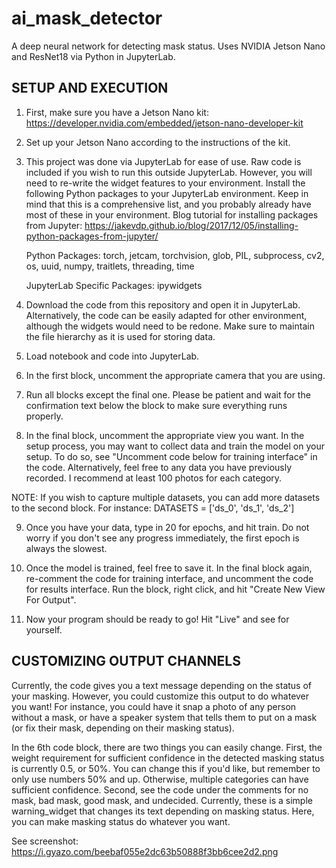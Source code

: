 # ai_mask_detector
A deep neural network for detecting mask status. Uses NVIDIA Jetson Nano and ResNet18 via Python in JupyterLab. 

## SETUP AND EXECUTION
1. First, make sure you have a Jetson Nano kit: https://developer.nvidia.com/embedded/jetson-nano-developer-kit

2. Set up your Jetson Nano according to the instructions of the kit.

3. This project was done via JupyterLab for ease of use. Raw code is included if you wish to run this outside JupyterLab. However, you will need to re-write the widget features to your environment. Install the following Python packages to your JupyterLab environment. Keep in mind that this is a comprehensive list, and you probably already have most of these in your environment. Blog tutorial for installing packages from Jupyter: https://jakevdp.github.io/blog/2017/12/05/installing-python-packages-from-jupyter/

	Python Packages:
		torch, 
		jetcam, 
		torchvision, 
		glob, 
		PIL, 
		subprocess, 
		cv2, 
		os, 
		uuid, 
		numpy, 
		traitlets, 
		threading, 
		time

	JupyterLab Specific Packages:
		ipywidgets

4. Download the code from this repository and open it in JupyterLab. Alternatively, the code can be easily adapted for other environment, although the widgets would need to be redone. Make sure to maintain the file hierarchy as it is used for storing data.

5. Load notebook and code into JupyterLab.

6. In the first block, uncomment the appropriate camera that you are using. 

7. Run all blocks except the final one. Please be patient and wait for the confirmation text below the block to make sure everything runs properly.

8. In the final block, uncomment the appropriate view you want. In the setup process, you may want to collect data and train the model on your setup. To do so, see "Uncomment code below for training interface" in the code. Alternatively, feel free to any data you have previously recorded. I recommend at least 100 photos for each category.

NOTE: If you wish to capture multiple datasets, you can add more datasets to the second block. For instance: DATASETS = ['ds_0', 'ds_1', 'ds_2'] 

9. Once you have your data, type in 20 for epochs, and hit train. Do not worry if you don't see any progress immediately, the first epoch is always the slowest.

10. Once the model is trained, feel free to save it. In the final block again, re-comment the code for training interface, and uncomment the code for results interface. Run the block, right click, and hit "Create New View For Output".

11. Now your program should be ready to go! Hit "Live" and see for yourself.

## CUSTOMIZING OUTPUT CHANNELS
Currently, the code gives you a text message depending on the status of your masking. However, you could customize this output to do whatever you want! For instance, you could have it snap a photo of any person without a mask, or have a speaker system that tells them to put on a mask (or fix their mask, depending on their masking status).

In the 6th code block, there are two things you can easily change. First, the weight requirement for sufficient confidence in the detected masking status is currently 0.5, or 50%. You can change this if you'd like, but remember to only use numbers 50% and up. Otherwise, multiple categories can have sufficient confidence. Second, see the code under the comments for no mask, bad mask, good mask, and undecided. Currently, these is a simple warning_widget that changes its text depending on masking status. Here, you can make masking status do whatever you want.  

See screenshot: https://i.gyazo.com/beebaf055e2dc63b50888f3bb6cee2d2.png
